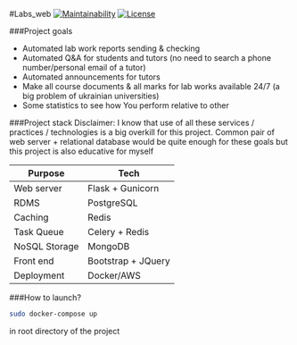 #Labs_web [![Maintainability](https://api.codeclimate.com/v1/badges/ec3966366e6ea426b520/maintainability)](https://codeclimate.com/github/AlexPraefectus/labs_web/maintainability) [![License](https://img.shields.io/badge/License-BSD%203--Clause-blue.svg)](https://opensource.org/licenses/BSD-3-Clause)

###Project goals

- Automated lab work reports sending & checking
- Automated Q&A for students and tutors  (no need to search a phone number/personal email of a tutor)
- Automated announcements for tutors 
- Make all course documents & all marks for lab works available 24/7 (a big problem of ukrainian universities)
- Some statistics to see how You perform relative to other

###Project stack
Disclaimer: I know that use of all these services / practices / technologies is a big overkill for this project. Common pair of web server + relational database would be quite enough for these goals but this project is also educative for myself


| Purpose       | Tech              |
| ------------- | --------------    |
| Web server    | Flask + Gunicorn  |
| RDMS          | PostgreSQL        |
| Caching       | Redis             |
| Task Queue    | Celery + Redis    |
| NoSQL Storage | MongoDB           |
| Front end     | Bootstrap + JQuery|
| Deployment    | Docker/AWS        |


###How to launch?
```bash
sudo docker-compose up
```
in root directory of the project